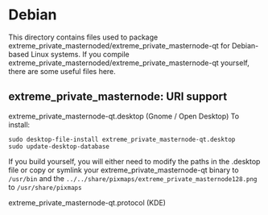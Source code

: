 
Debian
====================
This directory contains files used to package extreme_private_masternoded/extreme_private_masternode-qt
for Debian-based Linux systems. If you compile extreme_private_masternoded/extreme_private_masternode-qt yourself, there are some useful files here.

## extreme_private_masternode: URI support ##


extreme_private_masternode-qt.desktop  (Gnome / Open Desktop)
To install:

	sudo desktop-file-install extreme_private_masternode-qt.desktop
	sudo update-desktop-database

If you build yourself, you will either need to modify the paths in
the .desktop file or copy or symlink your extreme_private_masternode-qt binary to `/usr/bin`
and the `../../share/pixmaps/extreme_private_masternode128.png` to `/usr/share/pixmaps`

extreme_private_masternode-qt.protocol (KDE)

